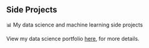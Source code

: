 ## Side Projects

📊 My data science and machine learning side projects

View my data science portfolio [here](https://jithendrabsy.me/portfolio/), for more details.
